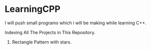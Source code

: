 # LearningCPP
I will push small programs which i will be making while learning C++.

Indexing All The Projects in This Repository.
1. Rectangle Pattern with stars.
